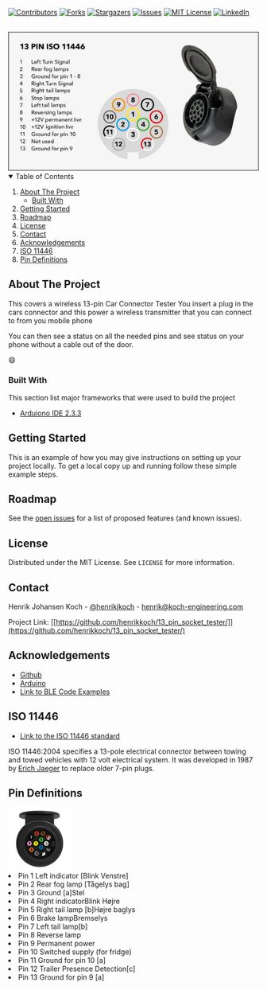 
<!-- PROJECT SHIELDS -->
[![Contributors][contributors-shield]][contributors-url]
[![Forks][forks-shield]][forks-url]
[![Stargazers][stars-shield]][stars-url]
[![Issues][issues-shield]][issues-url]
[![MIT License][license-shield]][license-url]
[![LinkedIn][linkedin-shield]][linkedin-url]

<!-- PROJECT LOGO -->
<br />
<img src="images/13-pin-iso-11446.png" alt="13-pin connector">


<!-- TABLE OF CONTENTS -->
<details open="open">
  <summary>Table of Contents</summary>
  <ol>
    <li>
      <a href="#about-the-project">About The Project</a>
      <ul>
        <li><a href="#built-with">Built With</a></li>
      </ul>
    </li>
    <li><a href="#getting-started">Getting Started</a></li>
    <li><a href="#roadmap">Roadmap</a></li>
    <li><a href="#license">License</a></li>
    <li><a href="#contact">Contact</a></li>
    <li><a href="#acknowledgements">Acknowledgements</a></li>
    <li><a href="#iso-11446">ISO 11446</a></li>
    <li><a href="#pin-definitions">Pin Definitions</a></li>
    
  </ol>
</details>


<!-- ABOUT THE PROJECT -->
## About The Project

This covers a wireless 13-pin Car Connector Tester 
You insert a plug in the cars connector and this power a wireless transmitter that you can connect to from you mobile phone

You can then see a status on all the needed pins and see status on your phone without a cable out of the door.


:smile:



### Built With

This section list major frameworks that were used to build the project
* [Arduiono IDE 2.3.3](https://www.arduino.cc/en/software)

<!-- GETTING STARTED -->
## Getting Started

This is an example of how you may give instructions on setting up your project locally.
To get a local copy up and running follow these simple example steps.

<!-- ROADMAP -->
## Roadmap
See the [open issues](https://github.com/othneildrew/Best-README-Template/issues) for a list of proposed features (and known issues).

<!-- LICENSE -->
## License

Distributed under the MIT License. See `LICENSE` for more information.


<!-- CONTACT -->
## Contact

Henrik Johansen Koch - [@henrikjkoch](https://x.com/henrikjkoch) - henrik@koch-engineering.com

Project Link: [[https://github.com/henrikkoch/13_pin_socket_tester/]](https://github.com/henrikkoch/13_pin_socket_tester/)


<!-- ACKNOWLEDGEMENTS -->
## Acknowledgements
* [Github](https://www.github.com)
* [Arduino](https://www.arduino.cc/)
* [Link to BLE Code Examples](https://randomnerdtutorials.com/esp32-web-bluetooth/)


## ISO 11446
* [Link to the ISO 11446 standard](https://en.wikipedia.org/wiki/ISO_11446)
 
 ISO 11446:2004 specifies a 13-pole electrical connector between towing and towed vehicles with 12 volt electrical system. It was developed in 1987 by [Erich Jaeger](https://www.erich-jaeger.com/en/products/standards/iso-11446/iso-11446-scope-and-application) to replace older 7-pin plugs.
 

## Pin Definitions

<img src="images/csm_Kontaktbelegung_ISO11446_Front_Stecker_7d4d91d3fa.png" width="25%" height="25%">



<li>Pin 1	 Left indicator [Blink Venstre]</li>
<li>Pin 2	 Rear fog lamp [Tågelys bag]</li>
<li>Pin 3	 Ground [a]<tab>Stel</li>
<li>Pin 4	 Right indicatorBlink Højre</li>
<li>Pin 5	 Right tail lamp [b]Højre baglys</li>
<li>Pin 6	 Brake lamp<tab>Bremselys</tab></li>
<li>Pin 7	 Left tail lamp[b]</li>
<li>Pin 8	 Reverse lamp</li>
<li>Pin 9	 Permanent power</li>
<li>Pin 10	Switched supply (for fridge)</li>
<li>Pin 11	Ground for pin 10 [a]</li>
<li>Pin 12	Trailer Presence Detection[c]</li>
<li>Pin 13	Ground for pin 9 [a]</li>


<!-- MARKDOWN LINKS & IMAGES -->
<!-- https://www.markdownguide.org/basic-syntax/#reference-style-links -->
[contributors-shield]: https://img.shields.io/github/contributors/othneildrew/Best-README-Template.svg?style=for-the-badge
[contributors-url]: https://github.com/othneildrew/Best-README-Template/graphs/contributors
[forks-shield]: https://img.shields.io/github/forks/othneildrew/Best-README-Template.svg?style=for-the-badge
[forks-url]: https://github.com/othneildrew/Best-README-Template/network/members
[stars-shield]: https://img.shields.io/github/stars/othneildrew/Best-README-Template.svg?style=for-the-badge
[stars-url]: https://github.com/othneildrew/Best-README-Template/stargazers
[issues-shield]: https://img.shields.io/github/issues/othneildrew/Best-README-Template.svg?style=for-the-badge
[issues-url]: https://github.com/othneildrew/Best-README-Template/issues
[license-shield]: https://img.shields.io/github/license/othneildrew/Best-README-Template.svg?style=for-the-badge
[license-url]: https://github.com/othneildrew/Best-README-Template/blob/master/LICENSE.txt
[linkedin-shield]: https://img.shields.io/badge/-LinkedIn-black.svg?style=for-the-badge&logo=linkedin&colorB=555
[linkedin-url]: https://www.linkedin.com/in/henrikjkoch/
[product-screenshot]: images/screenshot.png
